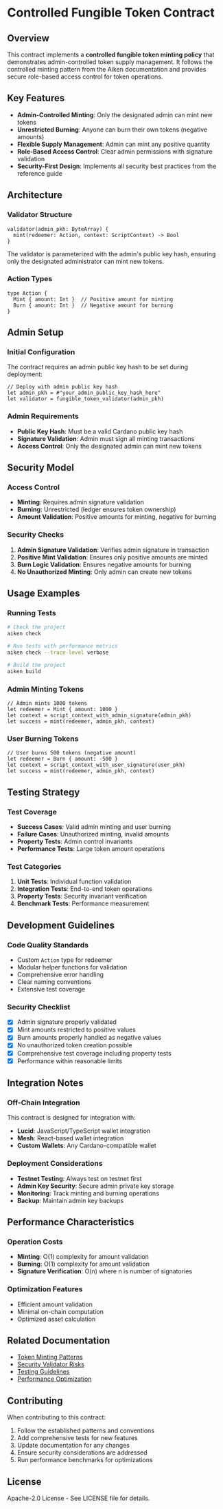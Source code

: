 # Controlled Fungible Token Contract

## Overview

This contract implements a **controlled fungible token minting policy** that demonstrates admin-controlled token supply management. It follows the controlled minting pattern from the Aiken documentation and provides secure role-based access control for token operations.

## Key Features

- **Admin-Controlled Minting**: Only the designated admin can mint new tokens
- **Unrestricted Burning**: Anyone can burn their own tokens (negative amounts)
- **Flexible Supply Management**: Admin can mint any positive quantity
- **Role-Based Access Control**: Clear admin permissions with signature validation
- **Security-First Design**: Implements all security best practices from the reference guide

## Architecture

### Validator Structure

```aiken
validator(admin_pkh: ByteArray) {
  mint(redeemer: Action, context: ScriptContext) -> Bool
}
```

The validator is parameterized with the admin's public key hash, ensuring only the designated administrator can mint new tokens.

### Action Types

```aiken
type Action {
  Mint { amount: Int }  // Positive amount for minting
  Burn { amount: Int }  // Negative amount for burning
}
```

## Admin Setup

### Initial Configuration
The contract requires an admin public key hash to be set during deployment:

```aiken
// Deploy with admin public key hash
let admin_pkh = #"your_admin_public_key_hash_here"
let validator = fungible_token_validator(admin_pkh)
```

### Admin Requirements
- **Public Key Hash**: Must be a valid Cardano public key hash
- **Signature Validation**: Admin must sign all minting transactions
- **Access Control**: Only the designated admin can mint new tokens

## Security Model

### Access Control
- **Minting**: Requires admin signature validation
- **Burning**: Unrestricted (ledger ensures token ownership)
- **Amount Validation**: Positive amounts for minting, negative for burning

### Security Checks
1. **Admin Signature Validation**: Verifies admin signature in transaction
2. **Positive Mint Validation**: Ensures only positive amounts are minted
3. **Burn Logic Validation**: Ensures negative amounts for burning
4. **No Unauthorized Minting**: Only admin can create new tokens

## Usage Examples

### Running Tests

```bash
# Check the project
aiken check

# Run tests with performance metrics
aiken check --trace-level verbose

# Build the project
aiken build
```

### Admin Minting Tokens

```aiken
// Admin mints 1000 tokens
let redeemer = Mint { amount: 1000 }
let context = script_context_with_admin_signature(admin_pkh)
let success = mint(redeemer, admin_pkh, context)
```

### User Burning Tokens

```aiken
// User burns 500 tokens (negative amount)
let redeemer = Burn { amount: -500 }
let context = script_context_with_user_signature(user_pkh)
let success = mint(redeemer, admin_pkh, context)
```

## Testing Strategy

### Test Coverage
- **Success Cases**: Valid admin minting and user burning
- **Failure Cases**: Unauthorized minting, invalid amounts
- **Property Tests**: Admin control invariants
- **Performance Tests**: Large token amount operations

### Test Categories
1. **Unit Tests**: Individual function validation
2. **Integration Tests**: End-to-end token operations
3. **Property Tests**: Security invariant verification
4. **Benchmark Tests**: Performance measurement

## Development Guidelines

### Code Quality Standards
- Custom `Action` type for redeemer
- Modular helper functions for validation
- Comprehensive error handling
- Clear naming conventions
- Extensive test coverage

### Security Checklist
- [x] Admin signature properly validated
- [x] Mint amounts restricted to positive values
- [x] Burn amounts properly handled as negative values
- [x] No unauthorized token creation possible
- [x] Comprehensive test coverage including property tests
- [x] Performance within reasonable limits

## Integration Notes

### Off-Chain Integration
This contract is designed for integration with:
- **Lucid**: JavaScript/TypeScript wallet integration
- **Mesh**: React-based wallet integration
- **Custom Wallets**: Any Cardano-compatible wallet

### Deployment Considerations
- **Testnet Testing**: Always test on testnet first
- **Admin Key Security**: Secure admin private key storage
- **Monitoring**: Track minting and burning operations
- **Backup**: Maintain admin key backups

## Performance Characteristics

### Operation Costs
- **Minting**: O(1) complexity for amount validation
- **Burning**: O(1) complexity for amount validation
- **Signature Verification**: O(n) where n is number of signatories

### Optimization Features
- Efficient amount validation
- Minimal on-chain computation
- Optimized asset calculation

## Related Documentation

- [Token Minting Patterns](../../docs/patterns/token-minting.md)
- [Security Validator Risks](../../docs/security/validator-risks.md)
- [Testing Guidelines](../../docs/language/testing.md)
- [Performance Optimization](../../docs/performance/optimization.md)

## Contributing

When contributing to this contract:
1. Follow the established patterns and conventions
2. Add comprehensive tests for new features
3. Update documentation for any changes
4. Ensure security considerations are addressed
5. Run performance benchmarks for optimizations

## License

Apache-2.0 License - See LICENSE file for details.
